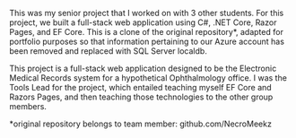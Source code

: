 This was my senior project that I worked on with 3 other students. For this project, we built a full-stack web application using C#, .NET Core, Razor Pages, and EF Core. This is a clone of the original repository*, adapted for portfolio purposes so that information pertaining to our Azure account has been removed and replaced with SQL Server localdb.

This project is a full-stack web application designed to be the Electronic Medical Records system for a hypothetical Ophthalmology office. I was the Tools Lead for the project, which entailed teaching myself EF Core and Razors Pages, and then teaching those technologies to the other group members.


*original repository belongs to team member: github.com/NecroMeekz
